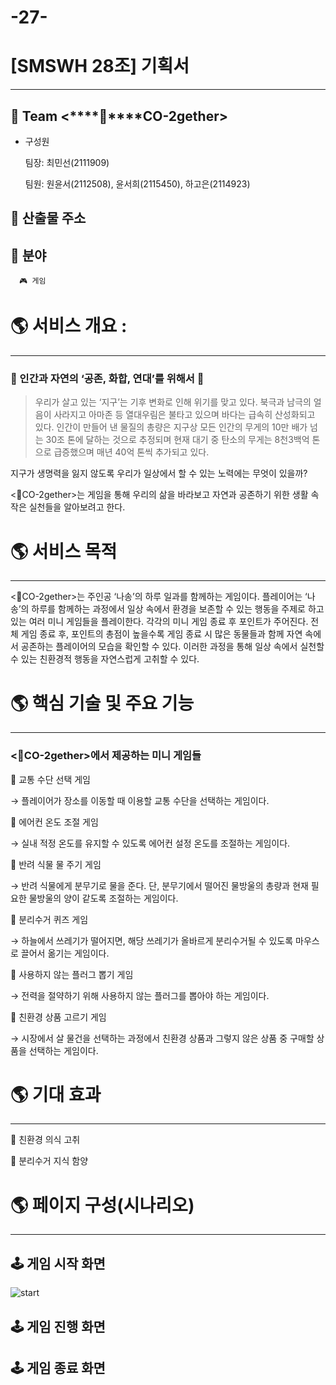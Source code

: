 # -27-
# [SMSWH 28조] 기획서

---

## 🔹 Team <****🌱****CO-2gether>

- 구성원
    
    팀장: 최민선(2111909)
    
    팀원: 원윤서(2112508), 윤서희(2115450), 하고은(2114923)
    

## 🔹 산출물 주소

## 🔹 분야

      🎮 게임

# 🌎 서비스 개요 :

---

### 🌳 인간과 자연의 ‘공존, 화합, 연대’를 위해서 🌳

> 우리가 살고 있는 ‘지구’는 기후 변화로 인해 위기를 맞고 있다. 북극과 남극의 얼음이 사라지고 아마존 등 열대우림은 불타고 있으며 바다는 급속히 산성화되고 있다. 인간이 만들어 낸 물질의 총량은 지구상 모든 인간의 무게의 10만 배가 넘는 30조 톤에 달하는 것으로 추정되며 현재 대기 중 탄소의 무게는 8천3백억 톤으로 급증했으며 매년 40억 톤씩 추가되고 있다.
> 

지구가 생명력을 잃지 않도록 우리가 일상에서 할 수 있는 노력에는 무엇이 있을까? 

<🌱CO-2gether>는 게임을 통해 우리의 삶을 바라보고 자연과 공존하기 위한 생활 속 작은 실천들을 알아보려고 한다. 

# 🌎 서비스 목적

---

 <🌱CO-2gether>는 주인공 ‘나송’의 하루 일과를 함께하는 게임이다. 플레이어는 ‘나송’의 하루를 함께하는 과정에서 일상 속에서 환경을 보존할 수 있는 행동을 주제로 하고 있는 여러 미니 게임들을 플레이한다. 각각의 미니 게임 종료 후 포인트가 주어진다. 전체 게임 종료 후, 포인트의 총점이 높을수록 게임 종료 시 많은 동물들과 함께 자연 속에서 공존하는 플레이어의 모습을 확인할 수 있다. 이러한 과정을 통해 일상 속에서 실천할 수 있는 친환경적 행동을 자연스럽게 고취할 수 있다.

# 🌎 핵심 기술 및 주요 기능

---

### <🌱CO-2gether>에서 제공하는 미니 게임들

🔹 교통 수단 선택 게임

→ 플레이어가 장소를 이동할 때 이용할 교통 수단을 선택하는 게임이다.

🔹 에어컨 온도 조절 게임

→ 실내 적정 온도를 유지할 수 있도록 에어컨 설정 온도를 조절하는 게임이다.

🔹 반려 식물 물 주기 게임

→ 반려 식물에게 분무기로 물을 준다. 단, 분무기에서 떨어진 물방울의 총량과 현재 필요한 물방울의 양이 같도록 조절하는 게임이다. 

🔹 분리수거 퀴즈 게임

→ 하늘에서 쓰레기가 떨어지면, 해당 쓰레기가 올바르게 분리수거될 수 있도록 마우스로 끌어서 옮기는 게임이다.

🔹 사용하지 않는 플러그 뽑기 게임

→ 전력을 절약하기 위해 사용하지 않는 플러그를 뽑아야 하는 게임이다.

🔹 친환경 상품 고르기 게임

→ 시장에서 살 물건을 선택하는 과정에서 친환경 상품과 그렇지 않은 상품 중 구매할 상품을 선택하는 게임이다.

# 🌎 기대 효과

---

🔹 친환경 의식 고취

🔹 분리수거 지식 함양

# 🌎 페이지 구성(시나리오)

---

## 🕹️ 게임 시작 화면
![start](https://user-images.githubusercontent.com/93965468/187069780-37c1814d-d591-44a7-9909-b40901b0c8a1.PNG)

## 🕹️ 게임 진행 화면

## 🕹️ 게임 종료 화면
